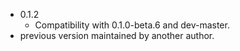 - 0.1.2
  - Compatibility with 0.1.0-beta.6 and dev-master.
- previous version maintained by another author.
